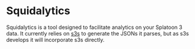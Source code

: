# Squidalytics

Squidalytics is a tool designed to facilitate analytics on your Splatoon 3 data.
It currently relies on [s3s](https://github.com/frozenpandaman/s3s) to generate
the JSONs it parses, but as s3s develops it will incorporate s3s directly.
